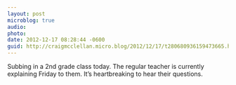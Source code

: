 ```yaml
---
layout: post
microblog: true
audio: 
photo: 
date: 2012-12-17 08:28:44 -0600
guid: http://craigmcclellan.micro.blog/2012/12/17/t280680936159473665.html
---
```

Subbing in a 2nd grade class today. The regular teacher is currently explaining Friday to them. It’s heartbreaking to hear their questions.
